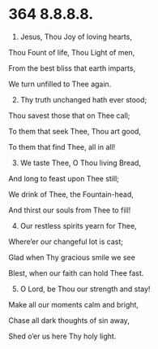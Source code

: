 # 364 8.8.8.8.

1.  Jesus, Thou Joy of loving hearts,

Thou Fount of life, Thou Light of men,

From the best bliss that earth imparts,

We turn unfilled to Thee again.

2.  Thy truth unchanged hath ever stood;

Thou savest those that on Thee call;

To them that seek Thee, Thou art good,

To them that find Thee, all in all!

3.  We taste Thee, O Thou living Bread,

And long to feast upon Thee still;

We drink of Thee, the Fountain-head,

And thirst our souls from Thee to fill!

4.  Our restless spirits yearn for Thee,

Where’er our changeful lot is cast;

Glad when Thy gracious smile we see

Blest, when our faith can hold Thee fast.

5.  O Lord, be Thou our strength and stay!

Make all our moments calm and bright,

Chase all dark thoughts of sin away,

Shed o’er us here Thy holy light.

